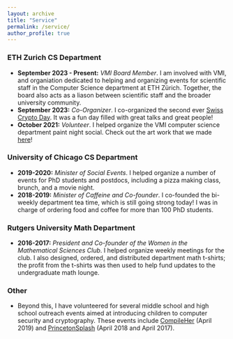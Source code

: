 ```yaml
---
layout: archive
title: "Service"
permalink: /service/
author_profile: true
---
```


### ETH Zurich CS Department
* **September 2023 - Present:** *VMI Board Member*. I am involved with VMI, and organiation dedicated to helping and organizing events for  scientific staff in the Computer Science department at ETH Zürich. Together, the board also acts as a liason between scientific staff and the broader university community.  
* **September 2023:** *Co-Organizer*. I co-organized the second ever [Swiss Crypto Day](https://swisscryptoday.github.io/2023/). It was a fun day filled with great talks and great people!
* **October 2021:** *Volunteer*. I helped organize the VMI computer science department paint night social. Check out the art work that we made [here](https://ffalzon.github.io/service/paintnight/)!

### University of Chicago CS Department
* **2019-2020:** *Minister of Social Events*. I helped organize a number of events for PhD students and postdocs, including a pizza making class, brunch, and a movie night.
* **2018-2019:** *Minister of Caffeine and Co-founder*. I co-founded the bi-weekly department tea time, which is still going strong today! I was in charge of ordering food and coffee for more than 100 PhD students.

### Rutgers University Math Department
* **2016-2017:** *President and Co-founder of the Women in the Mathematical Sciences Club*. I helped organize weekly meetings for the club. I also designed, ordered, and distributed department math t-shirts; the profit from the t-shirts was then used to help fund updates to the undergraduate math lounge.

### Other
* Beyond this, I have volunteered for several middle school and high school outreach events aimed at introducing children to computer security and cryptography. These events include [CompileHer](http://compileher.com/) (April 2019) and [PrincetonSplash](https://princeton.learningu.org/) (April 2018 and April 2017).
